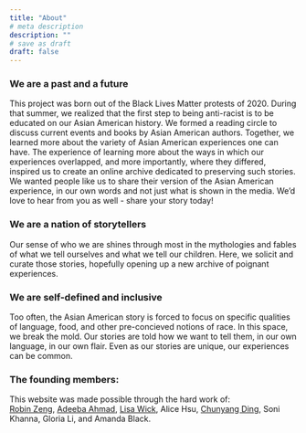 ```yaml
---
title: "About"
# meta description
description: ""
# save as draft
draft: false
---
```


### We are a past and a future

This project was born out of the Black Lives Matter protests of 2020. During that summer, we realized that the first step to being anti-racist is to be educated on our Asian American history. We formed a reading circle to discuss current events and books by Asian American authors. Together, we learned more about the variety of Asian American experiences one can have. The experience of learning more about the ways in which our experiences overlapped, and more importantly, where they differed, inspired us to create an online archive dedicated to preserving such stories. We wanted people like us to share their version of the Asian American experience, in our own words and not just what is shown in the media. We’d love to hear from you as well - share your story today!

### We are a nation of storytellers

Our sense of who we are shines through most in the mythologies and fables of what we tell ourselves and what we tell our children. Here, we solicit and curate those stories, hopefully opening up a new archive of poignant experiences.

### We are self-defined and inclusive

Too often, the Asian American story is forced to focus on specific qualities of language, food, and other pre-concieved notions of race. In this space, we break the mold. Our stories are told how we want to tell them, in our own language, in our own flair. Even as our stories are unique, our experiences can be common.

### The founding members: 
This website was made possible through the hard work of: <br> [Robin Zeng](https://www.robinzen.com), [Adeeba Ahmad](https://www.adeeba-ahmad.myportfolio.com), [Lisa Wick](https://www.linkedin.com/in/lisa-wick-412186107), Alice Hsu, [Chunyang Ding](https://www.chunyangding.com/), Soni Khanna, Gloria Li, and Amanda Black.
